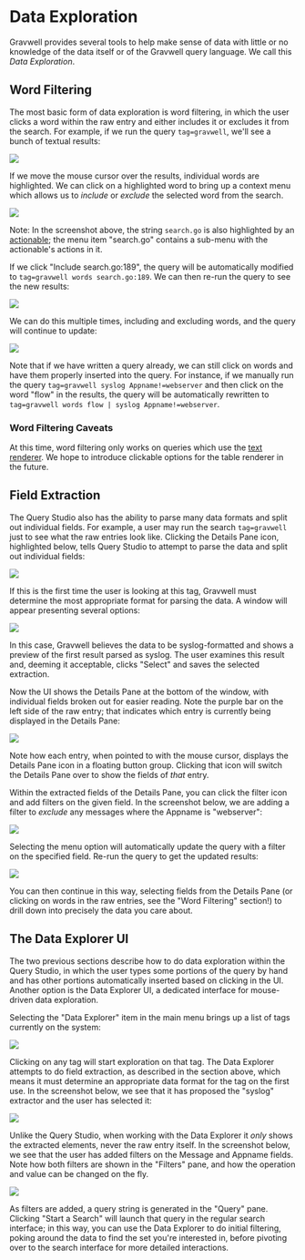 # Data Exploration

Gravwell provides several tools to help make sense of data with little or no knowledge of the data itself or of the Gravwell query language. We call this *Data Exploration*.

## Word Filtering

The most basic form of data exploration is word filtering, in which the user clicks a word within the raw entry and either includes it or excludes it from the search. For example, if we run the query `tag=gravwell`, we'll see a bunch of textual results:

![](words1.png)

If we move the mouse cursor over the results, individual words are highlighted. We can click on a highlighted word to bring up a context menu which allows us to *include* or *exclude* the selected word from the search.

![](words2.png)

Note: In the screenshot above, the string `search.go` is also highlighted by an [actionable](#!gui/actionables/actionables.md); the menu item "search.go" contains a sub-menu with the actionable's actions in it.

If we click "Include search.go:189", the query will be automatically modified to `tag=gravwell words search.go:189`. We can then re-run the query to see the new results:

![](words3.png)

We can do this multiple times, including and excluding words, and the query will continue to update:

![](words4.png)

Note that if we have written a query already, we can still click on words and have them properly inserted into the query. For instance, if we manually run the query `tag=gravwell syslog Appname!=webserver` and then click on the word "flow" in the results, the query will be automatically rewritten to `tag=gravwell words flow | syslog Appname!=webserver`.

### Word Filtering Caveats

At this time, word filtering only works on queries which use the [text renderer](#!search/text/text.md). We hope to introduce clickable options for the table renderer in the future.

## Field Extraction

The Query Studio also has the ability to parse many data formats and split out individual fields. For example, a user may run the search `tag=gravwell` just to see what the raw entries look like. Clicking the Details Pane icon, highlighted below, tells Query Studio to attempt to parse the data and split out individual fields:

![](details-icon.png)

If this is the first time the user is looking at this tag, Gravwell must determine the most appropriate format for parsing the data. A window will appear presenting several options:

![](field-extraction.png)

In this case, Gravwell believes the data to be syslog-formatted and shows a preview of the first result parsed as syslog. The user examines this result and, deeming it acceptable, clicks "Select" and saves the selected extraction.

Now the UI shows the Details Pane at the bottom of the window, with individual fields broken out for easier reading. Note the purple bar on the left side of the raw entry; that indicates which entry is currently being displayed in the Details Pane:

![](details-pane.png)

Note how each entry, when pointed to with the mouse cursor, displays the Details Pane icon in a floating button group. Clicking that icon will switch the Details Pane over to show the fields of *that* entry.

Within the extracted fields of the Details Pane, you can click the filter icon and add filters on the given field. In the screenshot below, we are adding a filter to *exclude* any messages where the Appname is "webserver":

![](filter.png)

Selecting the menu option will automatically update the query with a filter on the specified field. Re-run the query to get the updated results:

![](filtered-query.png)

You can then continue in this way, selecting fields from the Details Pane (or clicking on words in the raw entries, see the "Word Filtering" section!) to drill down into precisely the data you care about.

## The Data Explorer UI

The two previous sections describe how to do data exploration within the Query Studio, in which the user types some portions of the query by hand and has other portions automatically inserted based on clicking in the UI. Another option is the Data Explorer UI, a dedicated interface for mouse-driven data exploration.

Selecting the "Data Explorer" item in the main menu brings up a list of tags currently on the system:

![](de1.png)

Clicking on any tag will start exploration on that tag. The Data Explorer attempts to do field extraction, as described in the section above, which means it must determine an appropriate data format for the tag on the first use. In the screenshot below, we see that it has proposed the "syslog" extractor and the user has selected it:

![](de2.png)

Unlike the Query Studio, when working with the Data Explorer it *only* shows the extracted elements, never the raw entry itself. In the screenshot below, we see that the user has added filters on the Message and Appname fields. Note how both filters are shown in the "Filters" pane, and how the operation and value can be changed on the fly.

![](de3.png)

As filters are added, a query string is generated in the "Query" pane. Clicking "Start a Search" will launch that query in the regular search interface; in this way, you can use the Data Explorer to do initial filtering, poking around the data to find the set you're interested in, before pivoting over to the search interface for more detailed interactions.
